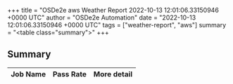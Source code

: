 +++
title = "OSDe2e aws Weather Report 2022-10-13 12:01:06.33150946 +0000 UTC"
author = "OSDe2e Automation"
date = "2022-10-13 12:01:06.33150946 +0000 UTC"
tags = ["weather-report", "aws"]
summary = "<table class=\"summary\"></table>"
+++
## Summary

| Job Name | Pass Rate | More detail |
|----------|-----------|-------------|




